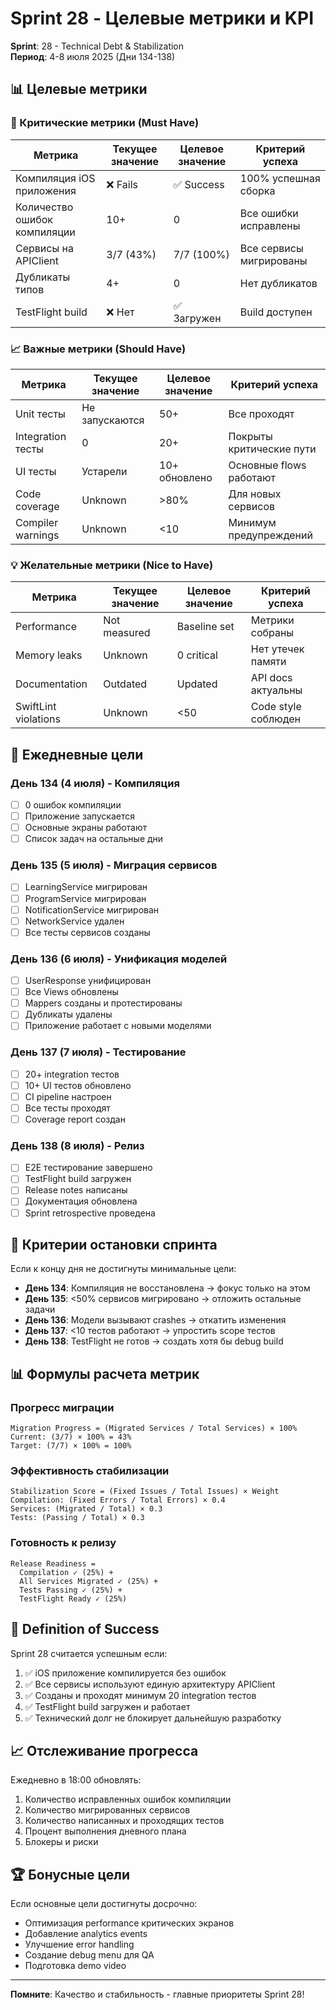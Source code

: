 # Sprint 28 - Целевые метрики и KPI

**Sprint**: 28 - Technical Debt & Stabilization  
**Период**: 4-8 июля 2025 (Дни 134-138)

## 📊 Целевые метрики

### 🎯 Критические метрики (Must Have)

| Метрика | Текущее значение | Целевое значение | Критерий успеха |
|---------|------------------|------------------|-----------------|
| Компиляция iOS приложения | ❌ Fails | ✅ Success | 100% успешная сборка |
| Количество ошибок компиляции | 10+ | 0 | Все ошибки исправлены |
| Сервисы на APIClient | 3/7 (43%) | 7/7 (100%) | Все сервисы мигрированы |
| Дубликаты типов | 4+ | 0 | Нет дубликатов |
| TestFlight build | ❌ Нет | ✅ Загружен | Build доступен |

### 📈 Важные метрики (Should Have)

| Метрика | Текущее значение | Целевое значение | Критерий успеха |
|---------|------------------|------------------|-----------------|
| Unit тесты | Не запускаются | 50+ | Все проходят |
| Integration тесты | 0 | 20+ | Покрыты критические пути |
| UI тесты | Устарели | 10+ обновлено | Основные flows работают |
| Code coverage | Unknown | >80% | Для новых сервисов |
| Compiler warnings | Unknown | <10 | Минимум предупреждений |

### 💡 Желательные метрики (Nice to Have)

| Метрика | Текущее значение | Целевое значение | Критерий успеха |
|---------|------------------|------------------|-----------------|
| Performance | Not measured | Baseline set | Метрики собраны |
| Memory leaks | Unknown | 0 critical | Нет утечек памяти |
| Documentation | Outdated | Updated | API docs актуальны |
| SwiftLint violations | Unknown | <50 | Code style соблюден |

## 📅 Ежедневные цели

### День 134 (4 июля) - Компиляция
- [ ] 0 ошибок компиляции
- [ ] Приложение запускается
- [ ] Основные экраны работают
- [ ] Список задач на остальные дни

### День 135 (5 июля) - Миграция сервисов
- [ ] LearningService мигрирован
- [ ] ProgramService мигрирован
- [ ] NotificationService мигрирован
- [ ] NetworkService удален
- [ ] Все тесты сервисов созданы

### День 136 (6 июля) - Унификация моделей
- [ ] UserResponse унифицирован
- [ ] Все Views обновлены
- [ ] Mappers созданы и протестированы
- [ ] Дубликаты удалены
- [ ] Приложение работает с новыми моделями

### День 137 (7 июля) - Тестирование
- [ ] 20+ integration тестов
- [ ] 10+ UI тестов обновлено
- [ ] CI pipeline настроен
- [ ] Все тесты проходят
- [ ] Coverage report создан

### День 138 (8 июля) - Релиз
- [ ] E2E тестирование завершено
- [ ] TestFlight build загружен
- [ ] Release notes написаны
- [ ] Документация обновлена
- [ ] Sprint retrospective проведена

## 🚨 Критерии остановки спринта

Если к концу дня не достигнуты минимальные цели:
- **День 134**: Компиляция не восстановлена → фокус только на этом
- **День 135**: <50% сервисов мигрировано → отложить остальные задачи
- **День 136**: Модели вызывают crashes → откатить изменения
- **День 137**: <10 тестов работают → упростить scope тестов
- **День 138**: TestFlight не готов → создать хотя бы debug build

## 📊 Формулы расчета метрик

### Прогресс миграции
```
Migration Progress = (Migrated Services / Total Services) × 100%
Current: (3/7) × 100% = 43%
Target: (7/7) × 100% = 100%
```

### Эффективность стабилизации
```
Stabilization Score = (Fixed Issues / Total Issues) × Weight
Compilation: (Fixed Errors / Total Errors) × 0.4
Services: (Migrated / Total) × 0.3
Tests: (Passing / Total) × 0.3
```

### Готовность к релизу
```
Release Readiness = 
  Compilation ✓ (25%) +
  All Services Migrated ✓ (25%) +
  Tests Passing ✓ (25%) +
  TestFlight Ready ✓ (25%)
```

## 🎯 Definition of Success

Sprint 28 считается успешным если:
1. ✅ iOS приложение компилируется без ошибок
2. ✅ Все сервисы используют единую архитектуру APIClient
3. ✅ Созданы и проходят минимум 20 integration тестов
4. ✅ TestFlight build загружен и работает
5. ✅ Технический долг не блокирует дальнейшую разработку

## 📈 Отслеживание прогресса

Ежедневно в 18:00 обновлять:
1. Количество исправленных ошибок компиляции
2. Количество мигрированных сервисов
3. Количество написанных и проходящих тестов
4. Процент выполнения дневного плана
5. Блокеры и риски

## 🏆 Бонусные цели

Если основные цели достигнуты досрочно:
- Оптимизация performance критических экранов
- Добавление analytics events
- Улучшение error handling
- Создание debug menu для QA
- Подготовка demo video

---

**Помните**: Качество и стабильность - главные приоритеты Sprint 28! 